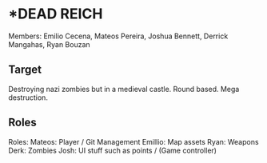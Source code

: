 # *DEAD REICH
Members: Emilio Cecena, Mateos Pereira, Joshua Bennett, Derrick Mangahas, Ryan Bouzan

## Target
Destroying nazi zombies but in a medieval castle. Round based. Mega destruction.

## Roles
Roles:
Mateos: Player / Git Management
Emillio: Map assets 
Ryan: Weapons
Derk: Zombies
Josh: UI stuff such as points / (Game controller) 
